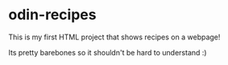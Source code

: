 # odin-recipes

This is my first HTML project that shows recipes on a webpage!

Its pretty barebones so it shouldn't be hard to understand :)